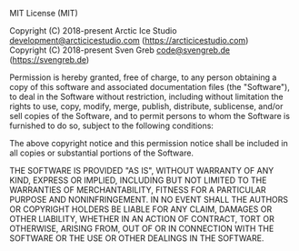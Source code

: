 MIT License (MIT)

<!-- lint disable no-auto-link-without-protocol -->

Copyright (C) 2018-present Arctic Ice Studio <development@arcticicestudio.com> (https://arcticicestudio.com)  
Copyright (C) 2018-present Sven Greb <code@svengreb.de> (https://svengreb.de)

<!-- lint enable no-auto-link-without-protocol -->

Permission is hereby granted, free of charge, to any person obtaining a copy
of this software and associated documentation files (the "Software"), to deal
in the Software without restriction, including without limitation the rights
to use, copy, modify, merge, publish, distribute, sublicense, and/or sell
copies of the Software, and to permit persons to whom the Software is
furnished to do so, subject to the following conditions:

The above copyright notice and this permission notice shall be included in all
copies or substantial portions of the Software.

THE SOFTWARE IS PROVIDED "AS IS", WITHOUT WARRANTY OF ANY KIND, EXPRESS OR
IMPLIED, INCLUDING BUT NOT LIMITED TO THE WARRANTIES OF MERCHANTABILITY,
FITNESS FOR A PARTICULAR PURPOSE AND NONINFRINGEMENT. IN NO EVENT SHALL THE
AUTHORS OR COPYRIGHT HOLDERS BE LIABLE FOR ANY CLAIM, DAMAGES OR OTHER
LIABILITY, WHETHER IN AN ACTION OF CONTRACT, TORT OR OTHERWISE, ARISING FROM,
OUT OF OR IN CONNECTION WITH THE SOFTWARE OR THE USE OR OTHER DEALINGS IN THE
SOFTWARE.
